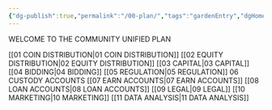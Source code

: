 ```yaml
---
{"dg-publish":true,"permalink":"/00-plan/","tags":"gardenEntry","dgHomeLink":false,"dgPassFrontmatter":false}
---
```



WELCOME TO THE COMMUNITY UNIFIED PLAN 

[[01 COIN DISTRIBUTION|01 COIN DISTRIBUTION]]
[[02 EQUITY DISTRIBUTION|02 EQUITY DISTRIBUTION]]
[[03 CAPITAL|03 CAPITAL]]
[[04 BIDDING|04 BIDDING]]
[[05 REGULATION|05 REGULATION]]
06 CUSTODY ACCOUNTS
[[07 EARN ACCOUNTS|07 EARN ACCOUNTS]]
[[08 LOAN ACCOUNTS|08 LOAN ACCOUNTS]]
[[09 LEGAL|09 LEGAL]]
[[10 MARKETING|10 MARKETING]]
[[11 DATA ANALYSIS|11 DATA ANALYSIS]]

